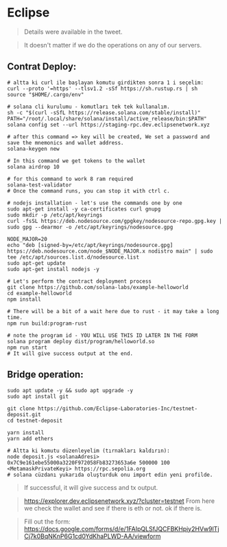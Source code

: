 # Eclipse

> Details were available in the tweet.

> It doesn't matter if we do the operations on any of our servers.


## Contrat Deploy:

```console
# altta ki curl ile başlayan komutu girdikten sonra 1 i seçelim:
curl --proto '=https' --tlsv1.2 -sSf https://sh.rustup.rs | sh
source "$HOME/.cargo/env"

# solana cli kurulumu - komutları tek tek kullanalım.
sh -c "$(curl -sSfL https://release.solana.com/stable/install)"
PATH="/root/.local/share/solana/install/active_release/bin:$PATH"
solana config set --url https://staging-rpc.dev.eclipsenetwork.xyz

# after this command => key will be created, We set a password and save the mnemonics and wallet address.
solana-keygen new

# In this command we get tokens to the wallet
solana airdrop 10

# for this command to work 8 ram required
solana-test-validator
# Once the command runs, you can stop it with ctrl c.

# nodejs installation - let's use the commands one by one
sudo apt-get install -y ca-certificates curl gnupg
sudo mkdir -p /etc/apt/keyrings
curl -fsSL https://deb.nodesource.com/gpgkey/nodesource-repo.gpg.key | sudo gpg --dearmor -o /etc/apt/keyrings/nodesource.gpg

NODE_MAJOR=20
echo "deb [signed-by=/etc/apt/keyrings/nodesource.gpg] https://deb.nodesource.com/node_$NODE_MAJOR.x nodistro main" | sudo tee /etc/apt/sources.list.d/nodesource.list
sudo apt-get update
sudo apt-get install nodejs -y

# Let's perform the contract deployment process
git clone https://github.com/solana-labs/example-helloworld
cd example-helloworld
npm install

# There will be a bit of a wait here due to rust - it may take a long time.
npm run build:program-rust

# note the program id - YOU WILL USE THIS ID LATER IN THE FORM
solana program deploy dist/program/helloworld.so
npm run start
# It will give success output at the end.

```

## Bridge operation:

```console
sudo apt update -y && sudo apt upgrade -y
sudo apt install git

git clone https://github.com/Eclipse-Laboratories-Inc/testnet-deposit.git
cd testnet-deposit

yarn install
yarn add ethers

# Altta ki komutu düzenleyelim (tırnakları kaldırın):
node deposit.js <solanaAdresi> 0x7C9e161ebe55000a3220F972058Fb83273653a6e 500000 100 <MetamaskPrivateKeyi> https://rpc.sepolia.org
# solana cüzdanı yukarıda oluşturduk onu import edin yeni profilde.
```

> If successful, it will give success and tx output.

> https://explorer.dev.eclipsenetwork.xyz/?cluster=testnet From here we check the wallet and see if there is eth or not. ok if there is.

> Fill out the form: https://docs.google.com/forms/d/e/1FAIpQLSfJQCFBKHpiy2HVw9lTjCj7k0BqNKnP6G1cd0YdKhaPLWD-AA/viewform
